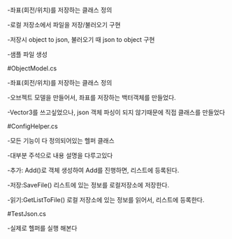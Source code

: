 
#
-좌표(회전/위치)를 저장하는 클래스 정의

-로컬 저장소에서 파일을 저장/불러오기 구현

-저장시 object to json, 불러오기 때 json to object 구현

-샘플 파일 생성



#ObjectModel.cs

-좌표(회전/위치)를 저장하는 클래스 정의

-오브젝트 모델을 만들어서, 좌표를 저장하는 백터객체를 만들었다.

-Vector3를 쓰고싶었으나, json 객체 파싱이 되지 않기때문에 직접 클래스를 만들었다


#ConfigHelper.cs

-모든 기능이 다 정의되어있는 헬퍼 클래스

-대부분 주석으로 내용 설명을 다루고있다

-추가: Add()로 객체 생성하여 Add를 진행하면, 리스트에 등록된다.

-저장:SaveFile() 리스트에 있는 정보를 로컬저장소에 저장한다.

-읽기:GetListToFile() 로컬 저장소에 있는 정보를 읽어서, 리스트에 등록한다.

#TestJson.cs

-실제로 헬퍼를 실행 해본다
